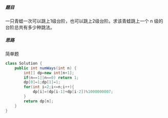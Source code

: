 ##### 题目
一只青蛙一次可以跳上1级台阶，也可以跳上2级台阶。求该青蛙跳上一个 n 级的台阶总共有多少种跳法。
##### 思路
简单题
```java
class Solution {
    public int numWays(int n) {
        int[] dp=new int[n+1];
        if(n==1||n==0) return 1;
        dp[0]=1;dp[1]=1;
        for(int i=2;i<=n;i++){
            dp[i]=(dp[i-1]+dp[i-2])%1000000007;
        }
        return dp[n];
    }
}
```
